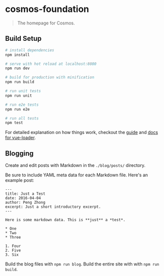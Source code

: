 # cosmos-foundation

> The homepage for Cosmos.

## Build Setup

``` bash
# install dependencies
npm install

# serve with hot reload at localhost:8080
npm run dev

# build for production with minification
npm run build

# run unit tests
npm run unit

# run e2e tests
npm run e2e

# run all tests
npm test
```

For detailed explanation on how things work, checkout the [guide](http://vuejs-templates.github.io/webpack/) and [docs for vue-loader](http://vuejs.github.io/vue-loader).

## Blogging

Create and edit posts with Markdown in the `./blog/posts/` directory.

Be sure to include YAML meta data for each Markdown file. Here's an example post:

    ---
    title: Just a Test
    date: 2016-04-04
    author: Peng Zhong
    excerpt: Just a short introductory excerpt.
    ---

    Here is some markdown data. This is **just** a *test*.

    * One
    * Two
    * Three

    1. Four
    2. Five
    3. Six

Build the blog files with `npm run blog`. Build the entire site with with `npm run build`.
